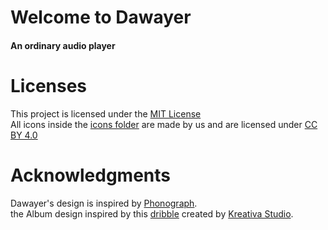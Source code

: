 # Welcome to Dawayer
#### An ordinary audio player

# Licenses
This project is licensed under the [MIT License](https://gitlab.com/herpproject/Dawayer/blob/development/LICENSE)  
All icons inside the [icons folder](https://gitlab.com/herpproject/Dawayer/tree/development/icons) are made by us and are licensed under [CC BY 4.0](https://creativecommons.org/licenses/by/4.0/)

# Acknowledgments
Dawayer's design is inspired by [Phonograph](https://play.google.com/store/apps/details?id=com.kabouzeid.gramophone).  
the Album design inspired by this [dribble](https://dribbble.com/shots/4579038-Foodiefit-Interaction-studio-included) created by [Kreativa Studio](https://dribbble.com/KreativaStudio).
